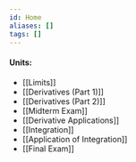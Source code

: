```yaml
---
id: Home
aliases: []
tags: []
---
```

#### Units:
- [[Limits]]
- [[Derivatives (Part 1)]]
- [[Derivatives (Part 2)]]
- [[Midterm Exam]]
- [[Derivative Applications]]
- [[Integration]]
- [[Application of Integration]]
- [[Final Exam]]
